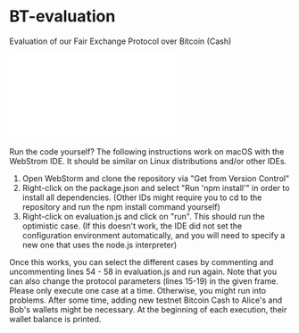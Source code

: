 # BT-evaluation
Evaluation of our Fair Exchange Protocol over Bitcoin (Cash)

![Scenarios visualized](./graphics/transaction_flow.pdf)

Run the code yourself? 
The following instructions work on macOS with the WebStrom IDE. It should be similar on Linux distributions and/or other IDEs.

1. Open WebStorm and clone the repository via "Get from Version Control" 
2. Right-click on the package.json and select "Run 'npm install'" in order to install all dependencies. (Other IDs might require you to cd to the repository and run the npm install command yourself)
3. Right-click on evaluation.js and click on "run". This should run the optimistic case. (If this doesn't work, the IDE did not set the configuration environment automatically, and you will need to specify a new one that uses the node.js interpreter)

Once this works, you can select the different cases by commenting and uncommenting lines 54 - 58 in evaluation.js and run again. Note that you can also change the protocol parameters (lines 15-19) in the given frame. Please only execute one case at a time. Otherwise, you might run into problems. After some time, adding new testnet Bitcoin Cash to Alice's and Bob's wallets might be necessary. At the beginning of each execution, their wallet balance is printed.
